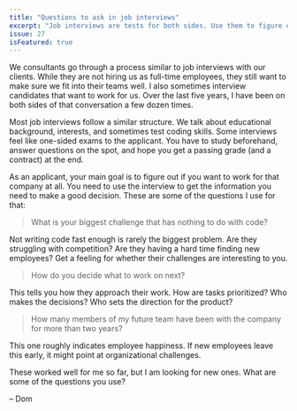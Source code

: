 ```yaml
---
title: "Questions to ask in job interviews"
excerpt: "Job interviews are tests for both sides. Use them to figure out if the company you are applying to is a place you really want to work at."
issue: 27
isFeatured: true
---
```

We consultants go through a process similar to job interviews with our clients. While they are not hiring us as full-time employees, they still want to make sure we fit into their teams well. I also sometimes interview candidates that want to work for us. Over the last five years, I have been on both sides of that conversation a few dozen times.

Most job interviews follow a similar structure. We talk about educational background, interests, and sometimes test coding skills. Some interviews feel like one-sided exams to the applicant. You have to study beforehand, answer questions on the spot, and hope you get a passing grade (and a contract) at the end.

As an applicant, your main goal is to figure out if you want to work for that company at all. You need to use the interview to get the information you need to make a good decision. These are some of the questions I use for that:

> What is your biggest challenge that has nothing to do with code?

Not writing code fast enough is rarely the biggest problem. Are they struggling with competition? Are they having a hard time finding new employees? Get a feeling for whether their challenges are interesting to you.

> How do you decide what to work on next?

This tells you how they approach their work. How are tasks prioritized? Who makes the decisions? Who sets the direction for the product?

> How many members of my future team have been with the company for more than two years?

This one roughly indicates employee happiness. If new employees leave this early, it might point at organizational challenges.

These worked well for me so far, but I am looking for new ones. What are some of the questions you use?

– Dom​
